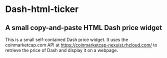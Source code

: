 # Dash-html-ticker
## A small copy-and-paste HTML Dash price widget

This is a small self-contained Dash price widget. It uses the coinmarketcap.com API at https://coinmarketcap-nexuist.rhcloud.com/ to retrieve the price of Dash and display it on a webpage.